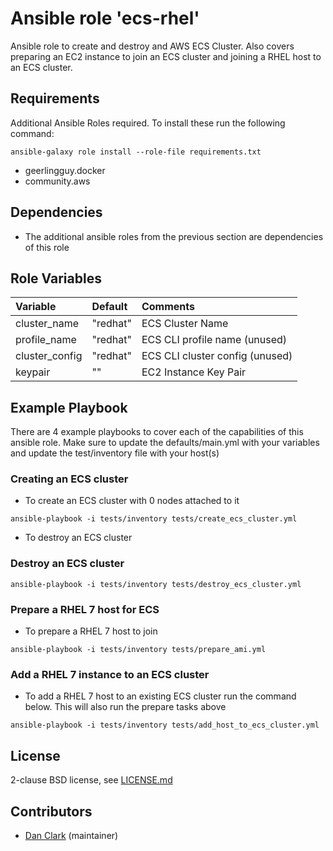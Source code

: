 # Ansible role 'ecs-rhel'

Ansible role to create and destroy and AWS ECS Cluster. Also covers preparing an EC2 instance to join an ECS cluster and joining a RHEL host to an ECS cluster.

## Requirements

Additional Ansible Roles required. To install these run the following command:
```
ansible-galaxy role install --role-file requirements.txt
```

- geerlingguy.docker
- community.aws

## Dependencies

- The additional ansible roles from the previous section are dependencies of this role

## Role Variables

| Variable          | Default  | Comments                         |
| :---              | :---     | :---                             |
| cluster_name      | "redhat" | ECS Cluster Name                 |
| profile_name      | "redhat" | ECS CLI profile name (unused)    |
| cluster_config    | "redhat" | ECS CLI cluster config (unused)  |
| keypair           | ""       | EC2 Instance Key Pair            |


## Example Playbook

There are 4 example playbooks to cover each of the capabilities of this ansible role. Make sure to update the defaults/main.yml with your variables
and update the test/inventory file with your host(s)

### Creating an ECS cluster

- To create an ECS cluster with 0 nodes attached to it

```
ansible-playbook -i tests/inventory tests/create_ecs_cluster.yml
```

- To destroy an ECS cluster

### Destroy an ECS cluster
```
ansible-playbook -i tests/inventory tests/destroy_ecs_cluster.yml
```

### Prepare a RHEL 7 host for ECS

- To prepare a RHEL 7 host to join 

```
ansible-playbook -i tests/inventory tests/prepare_ami.yml
```

### Add a RHEL 7 instance to an ECS cluster

- To add a RHEL 7 host to an existing ECS cluster run the command below. This will also run the prepare tasks above

```
ansible-playbook -i tests/inventory tests/add_host_to_ecs_cluster.yml
```

## License

2-clause BSD license, see [LICENSE.md](LICENSE.md)

## Contributors

- [Dan Clark](https://github.com/dmc5179/) (maintainer)

